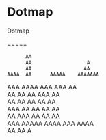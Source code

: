 Dotmap
======
Dotmap

=====
                                           
                                           
          AA                               
          AA                  A            
          AA                 AA            
    AAAA  AA      AAAAA    AAAAAAA         
   AAA  AAAA    AAA   AAA    AA            
  AA      AA   AA      AAA   AA            
  AA      AA   AA       AA   AA            
 AAA      AA   AA       AA   AA            
  AA     AAA   AA      AA    AA            
   AAA AAAAA    AAAA AAA      AAAA         
     AA            AA           A          
                                           
                                           
                                           
                                           
                                           
                                           
                                           
                                           

        
                                           
